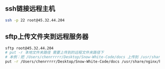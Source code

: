 ## ssh链接远程主机
```bash
ssh -p 22 root@45.32.44.204
```

## sftp上传文件夹到远程服务器
```bash
sftp root@45.32.44.204
# put -r 本地文件夹路径 需要上传到的远程文件夹路径下
# 本例：把 /Users/chenrrrrr/Desktop/Snow-White-Code/docs 上传到 /usr/share/nginx/html 下
put -r /Users/chenrrrrr/Desktop/Snow-White-Code/docs /usr/share/nginx/html
```